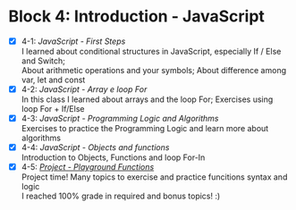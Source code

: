 # Block 4: Introduction - JavaScript

- [x] 4-1: _JavaScript - First Steps_  
I learned about conditional structures in JavaScript, especially If / Else and Switch;  
About arithmetic operations and your symbols; About difference among var, let and const
- [x] 4-2: _JavaScript - Array e loop For_  
In this class I learned about arrays and the loop For; Exercises using loop For + If/Else  
- [x] 4-3: _JavaScript - Programming Logic and Algorithms_  
Exercises to practice the Programming Logic and learn more about algorithms  
- [x] 4-4: _JavaScript - Objects and functions_  
Introduction to Objects, Functions and loop For-In  
- [x] 4-5: _[Project - Playground Functions](https://github.com/carolbezerra-dev/trybe-projects/tree/master/1.WebDevelopment/4.JavaScript)_  
Project time!
Many topics to exercise and practice funcitions syntax and logic  
I reached 100% grade in required and bonus topics! :)
